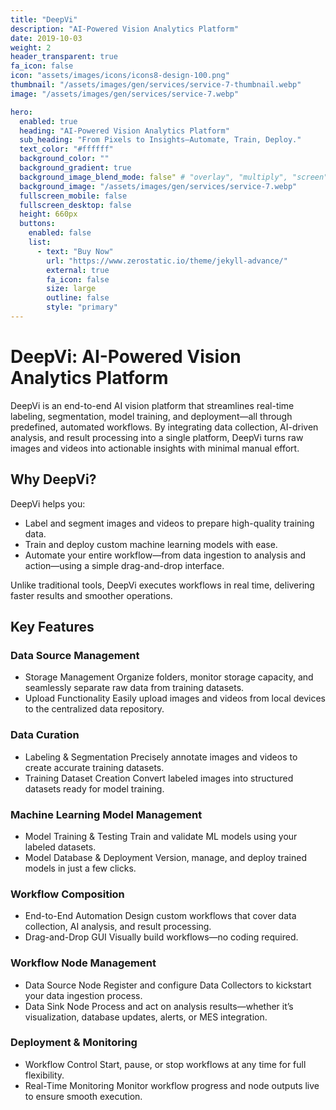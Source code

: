 ```yaml
---
title: "DeepVi"
description: "AI-Powered Vision Analytics Platform"
date: 2019-10-03
weight: 2
header_transparent: true
fa_icon: false
icon: "assets/images/icons/icons8-design-100.png"
thumbnail: "/assets/images/gen/services/service-7-thumbnail.webp"
image: "/assets/images/gen/services/service-7.webp"

hero:
  enabled: true
  heading: "AI-Powered Vision Analytics Platform"
  sub_heading: "From Pixels to Insights—Automate, Train, Deploy."
  text_color: "#ffffff"
  background_color: ""
  background_gradient: true
  background_image_blend_mode: false" # "overlay", "multiply", "screen"
  background_image: "/assets/images/gen/services/service-7.webp"
  fullscreen_mobile: false
  fullscreen_desktop: false
  height: 660px
  buttons:
    enabled: false
    list:
      - text: "Buy Now"
        url: "https://www.zerostatic.io/theme/jekyll-advance/"
        external: true
        fa_icon: false
        size: large
        outline: false
        style: "primary"
---
```


# DeepVi: AI-Powered Vision Analytics Platform

DeepVi is an end-to-end AI vision platform that streamlines real-time labeling, segmentation, model training, and deployment—all through predefined, automated workflows. By integrating data collection, AI-driven analysis, and result processing into a single platform, DeepVi turns raw images and videos into actionable insights with minimal manual effort.

## Why DeepVi?

DeepVi helps you:
- Label and segment images and videos to prepare high-quality training data.
- Train and deploy custom machine learning models with ease.
- Automate your entire workflow—from data ingestion to analysis and action—using a simple drag-and-drop interface.

Unlike traditional tools, DeepVi executes workflows in real time, delivering faster results and smoother operations.

## Key Features

### Data Source Management
- Storage Management
Organize folders, monitor storage capacity, and seamlessly separate raw data from training datasets.
- Upload Functionality
Easily upload images and videos from local devices to the centralized data repository.

### Data Curation
- Labeling & Segmentation
Precisely annotate images and videos to create accurate training datasets.
- Training Dataset Creation
Convert labeled images into structured datasets ready for model training.

### Machine Learning Model Management
- Model Training & Testing
Train and validate ML models using your labeled datasets.
- Model Database & Deployment
Version, manage, and deploy trained models in just a few clicks.

### Workflow Composition
- End-to-End Automation
Design custom workflows that cover data collection, AI analysis, and result processing.
- Drag-and-Drop GUI
Visually build workflows—no coding required.

### Workflow Node Management
- Data Source Node
Register and configure Data Collectors to kickstart your data ingestion process.
- Data Sink Node
Process and act on analysis results—whether it’s visualization, database updates, alerts, or MES integration.

### Deployment & Monitoring
- Workflow Control
Start, pause, or stop workflows at any time for full flexibility.
- Real-Time Monitoring
Monitor workflow progress and node outputs live to ensure smooth execution.
